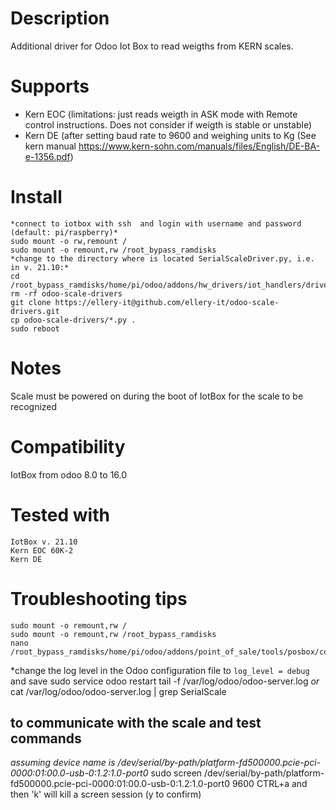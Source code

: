 # Description
Additional driver for Odoo Iot Box to read weigths from KERN scales. 
# Supports
- Kern EOC (limitations: just reads weigth in ASK mode with Remote control instructions. Does not consider if weigth is stable or unstable)
- Kern DE (after setting  baud rate to 9600 and  weighing units to Kg (See kern manual https://www.kern-sohn.com/manuals/files/English/DE-BA-e-1356.pdf)


# Install
    *connect to iotbox with ssh  and login with username and password (default: pi/raspberry)*
    sudo mount -o rw,remount /
    sudo mount -o remount,rw /root_bypass_ramdisks
    *change to the directory where is located SerialScaleDriver.py, i.e. in v. 21.10:*
    cd /root_bypass_ramdisks/home/pi/odoo/addons/hw_drivers/iot_handlers/drivers/ 
    rm -rf odoo-scale-drivers
    git clone https://ellery-it@github.com/ellery-it/odoo-scale-drivers.git
    cp odoo-scale-drivers/*.py .
    sudo reboot
    
# Notes
Scale must be powered on during the boot of IotBox for the scale to be recognized
    
# Compatibility
IotBox from odoo 8.0 to 16.0

# Tested with
    IotBox v. 21.10
    Kern EOC 60K-2 
    Kern DE

# Troubleshooting tips
    sudo mount -o remount,rw /
    sudo mount -o remount,rw /root_bypass_ramdisks
    nano /root_bypass_ramdisks/home/pi/odoo/addons/point_of_sale/tools/posbox/configuration/odoo.conf 
*change the log level in the Odoo configuration file to `log_level = debug` and save
    sudo service odoo restart
    tail -f /var/log/odoo/odoo-server.log
*or*
    cat /var/log/odoo/odoo-server.log | grep SerialScale
    
## to communicate with the scale and test commands
*assuming device name is /dev/serial/by-path/platform-fd500000.pcie-pci-0000:01:00.0-usb-0:1.2:1.0-port0*
    sudo screen  /dev/serial/by-path/platform-fd500000.pcie-pci-0000:01:00.0-usb-0:1.2:1.0-port0 9600
    CTRL+a and then 'k' will kill a screen session (y to confirm)


